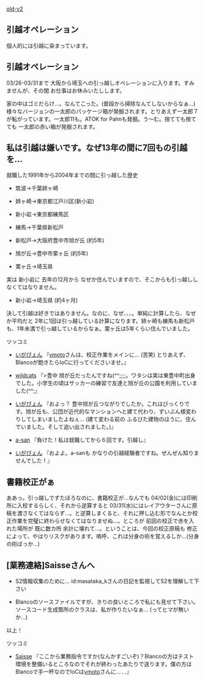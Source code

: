 [old-v2](ig040326-orig.html)

## 引越オペレーション

個人的には引越に染まっています。


## 引越オペレーション

03/26-03/31まで 大阪から埼玉への引っ越しオペレーションに入ります。すみませんが、その間 お仕事はお休みいたしします。

家の中はゴミだらけ…。なんてこった。(普段から掃除なんてしないからなぁ…) 様々なバージョンの一太郎のパッケージ箱が発掘されます。とりあえず一太郎７が転がっています。一太郎11も。ATOK for Palmも発掘。う～む。捨てても捨てても 一太郎の赤い箱が発掘されます。

## 私は引越は嫌いです。なぜ13年の間に7回もの引越を…

就職した1991年から2004年までの間に引っ越した歴史

* 筑波→千葉姉ヶ崎
  
* 姉ヶ崎→東京都江戸川区(新小岩)
  
* 新小岩→東京都練馬区
  
* 練馬→千葉県新松戸
  
* 新松戸→大阪府豊中市旭が丘 (約5年)
  
* 旭が丘→豊中市栗ヶ丘 (約5年)
  
* 栗ヶ丘→埼玉県

実は 新小岩に 去年の12月から なぜか住んでいますので、そこからも引っ越ししなくてはなりません。

* 新小岩→埼玉県 (約4ヶ月)

決して引越は好きではありません。なのに、なぜ、、、。単純に計算したら、なぜか平均だと 2年に1回は引っ越している計算になります。姉ヶ崎も練馬も新松戸も、1年未満で引っ越しているからなぁ。栗ヶ丘は5年くらい住んでいました。

ツッコミ

* [いがぴょん](http://www.igapyon.jp/igapyon/diary/memo/memoigapyon.html) 『[ymoto](http://d.hatena.ne.jp/ymoto/)さんは、校正作業をメインに… (苦笑) とりあえず、Blancoが飽きたらIoCに行ってくださいませ。』
  
* [wildcats](http://d.hatena.ne.jp/wildcats/) 『>豊中 旭が丘だったんですね(^^;;;;。ワタシは実は東豊中町出身でした。小学生の頃はサッカーの練習で友達と旭が丘の公園を利用していました(^^;』
  
* [いがぴょん](http://www.igapyon.jp/igapyon/diary/memo/memoigapyon.html) 『およっ？ 豊中旭が丘つながりでしたか。これはびっくりです。旭が丘も、公団が近代的なマンションへと建て代わり、ずいぶん様変わりしてしまいましたよねぇ…
  (建て変わる前の ふるびた建物のほうに、住んでいました。そして追い出されました。)』
  
* [a-san](http://d.hatena.ne.jp/a-san/) 『負けた！私は就職してから６回です。引越し』
  
* [いがぴょん](http://www.igapyon.jp/igapyon/diary/memo/memoigapyon.html) 『およよ。a-sanも かなりの引越経験者ですね。ぜんぜん知りませんでした！』

## 書籍校正がぁ

ああっ。引っ越しでずたぼろなのに、書籍校正が…なんでも 04/02(金)には印刷所に入校するらしく、それから逆算すると 03/31(水)にはレイアウターさんに原稿を渡さなくてはならず…。と逆算しまくると、それに押し込む形でなんとか校正作業を完璧に終わらせなくてはなりませぬ…。ところが 前回の校正で赤を入れた場所が 既に数カ所 余計に壊れて…。ということは、今回の校正原稿も 修正によって、やはりリスクがあります。嗚呼、これは分身の術を覚えるしか…(分身の術ばっか…)

## [業務連絡]Saisseさんへ

* S2情報収集のために… id:masataka_kさんの日記を監視してS2を理解して下さい
  
* Blancoのソースファイルですが、きりの良いところで私にも見せて下さい。ソースコード生成箇所のクラスは、私が作りたいなぁ…
  (ってヒマが無いか…)

以上！

ツッコミ

* [Saisse](http://www.saisse.jp/pukiwiki/pukiwiki.php?Saisse) 『ここから業務指令ですか(なんかすごいぞ)？Blancoの方はテスト環境を整備いるところなのでそれが終わったあたりで送ります。僕の方はBlancoで手一杯なのでIoCは[ymoto](http://d.hatena.ne.jp/ymoto/)さんに．．．．』